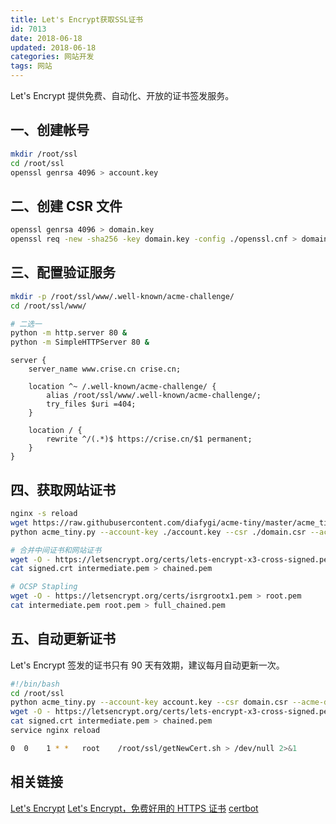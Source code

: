 ```yaml
---
title: Let's Encrypt获取SSL证书
id: 7013
date: 2018-06-18
updated: 2018-06-18
categories: 网站开发
tags: 网站
---
```


Let's Encrypt 提供免费、自动化、开放的证书签发服务。
<!--more-->

## 一、创建帐号
``` bash
mkdir /root/ssl
cd /root/ssl
openssl genrsa 4096 > account.key
```
## 二、创建 CSR 文件
``` bash
openssl genrsa 4096 > domain.key
openssl req -new -sha256 -key domain.key -config ./openssl.cnf > domain.csr
```

## 三、配置验证服务
``` bash
mkdir -p /root/ssl/www/.well-known/acme-challenge/
cd /root/ssl/www/

# 二选一
python -m http.server 80 &
python -m SimpleHTTPServer 80 &
```
``` config /etc/nginx/nginx.conf 
server {
	server_name www.crise.cn crise.cn;

	location ^~ /.well-known/acme-challenge/ {
		alias /root/ssl/www/.well-known/acme-challenge/;
		try_files $uri =404;
	}

	location / {
		rewrite ^/(.*)$ https://crise.cn/$1 permanent;
	}
}
```

## 四、获取网站证书
``` bash
nginx -s reload
wget https://raw.githubusercontent.com/diafygi/acme-tiny/master/acme_tiny.py
python acme_tiny.py --account-key ./account.key --csr ./domain.csr --acme-dir ./www/.well-known/acme-challenge/ > ./signed.crt

# 合并中间证书和网站证书
wget -O - https://letsencrypt.org/certs/lets-encrypt-x3-cross-signed.pem > intermediate.pem
cat signed.crt intermediate.pem > chained.pem

# OCSP Stapling
wget -O - https://letsencrypt.org/certs/isrgrootx1.pem > root.pem
cat intermediate.pem root.pem > full_chained.pem
```

## 五、自动更新证书
Let's Encrypt 签发的证书只有 90 天有效期，建议每月自动更新一次。
``` bash /root/ssl/getNewCert.sh 
#!/bin/bash
cd /root/ssl
python acme_tiny.py --account-key account.key --csr domain.csr --acme-dir ./challenges/ > signed.crt || exit
wget -O - https://letsencrypt.org/certs/lets-encrypt-x3-cross-signed.pem > intermediate.pem
cat signed.crt intermediate.pem > chained.pem
service nginx reload
```
``` bash /etc/crontab
0  0    1 * *   root    /root/ssl/getNewCert.sh > /dev/null 2>&1
```

## 相关链接
[Let's Encrypt](https://letsencrypt.org/upcoming-features/)
[Let's Encrypt，免费好用的 HTTPS 证书](https://imququ.com/post/letsencrypt-certificate.html)
[certbot](https://certbot.eff.org/lets-encrypt/ubuntuxenial-nginx)

